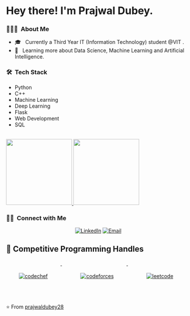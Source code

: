 <h1> Hey there! I'm Prajwal Dubey.</h1>

<h3> 👨🏻‍💻 &nbsp;About Me </h3>

- 🎓 &nbsp; Currently a Third Year IT (Information Technology) student @VIT .
- 🌱 &nbsp; Learning more about Data Science, Machine Learning and Artificial Intelligence.

<h3> 🛠 &nbsp;Tech Stack</h3>
<ul>
<li>Python</li>
<li>C++</li>
<li>Machine Learning</li>
<li>Deep Learning</li>
<li>Flask</li>
<li>Web Development</li>
<li>SQL</li>
</ul>

<br/>

<a href="https://github.com/prajwaldubey28">
  <img height="180em" src="https://github-readme-stats.vercel.app/api?username=prajwaldubey28&theme=buefy&show_icons=true" />
  <img height="180em" src="https://github-readme-stats.vercel.app/api/top-langs/?username=prajwaldubey28&theme=buefy&layout=compact" />
</a>

<br/>

<h3> 🤝🏻 &nbsp;Connect with Me </h3>

<p align="center">
<a href="https://www.linkedin.com/in/prajwal-dubey-8400711ab/"><img alt="LinkedIn" src="https://img.shields.io/badge/LinkedIn-Prajwal%20Dubey-blue?style=flat-square&logo=linkedin"></a>
<a href="mailto:prajwal.dubey@vit.edu.in"><img alt="Email" src="https://img.shields.io/badge/Email-prajwal.dubey@vit.edu.in-blue?style=flat-square&logo=gmail"></a>
</p>

## 📢 Competitive Programming Handles
<p align="left">
    <a href="https://www.codechef.com/users/prajwaldubey28">
    <img src="https://cp-logo.vercel.app/codechef/prajwaldubey28" alt="codechef" style="vertical-align:top; margin:35px">
  </a>&nbsp;&nbsp;&nbsp;
  
  <a href="https://codeforces.com/profile/prajwaldubey28">
    <img src="https://cp-logo.vercel.app/codeforces/prajwaldubey28" alt="codeforces" style="vertical-align:top; margin:35px">
  </a>&nbsp;&nbsp;&nbsp;

  <a href="https://leetcode.com/Prajwal28/9">
    <img src="https://cp-logo.vercel.app/leetcode/Prajwal28" alt="leetcode" style="vertical-align:top; margin:35px">
  </a>&nbsp;&nbsp;&nbsp;
</p>


⭐️ From [prajwaldubey28](https://github.com/prajwaldubey28)
